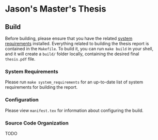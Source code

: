 # Jason's Master's Thesis

## Build

Before building, please ensure that you have the related [system
requirements](#system-requirements) installed. Everything related to building
the thesis report is contained in the `Makefile`. To build it, you can run `make
build` in your shell, and it will create a `build/` folder locally, containing
the desired final `thesis.pdf` file.

### System Requirements

Please run `make system_requirements` for an up-to-date list of system
requirements for building the report.

### Configuration

Please view `manifest.tex` for information about configuring the build.

### Source Code Organization

TODO
